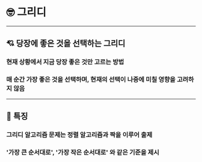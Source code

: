 # 🤓 그리디
---
## 💘 당장에 좋은 것을 선택하는 그리디
### 현재 상황에서 지금 당장 좋은 것만 고르는 방법
### 매 순간 가장 좋은 것을 선택하며, 현재의 선택이 나중에 미칠 영향을 고려하지 않음
---
## 🎊 특징
### 그리디 알고리즘 문제는 정렬 알고리즘과 짝을 이루어 출제
### '가장 큰 순서대로', '가장 작은 순서대로' 와 같은 기준을 제시
